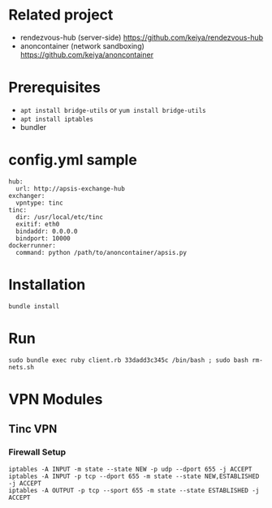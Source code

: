 # Related project

- rendezvous-hub (server-side) https://github.com/keiya/rendezvous-hub
- anoncontainer (network sandboxing) https://github.com/keiya/anoncontainer

# Prerequisites
- `apt install bridge-utils` or `yum install bridge-utils`
- `apt install iptables`
- bundler

# config.yml sample

```
hub:
  url: http://apsis-exchange-hub
exchanger:
  vpntype: tinc
tinc:
  dir: /usr/local/etc/tinc
  exitif: eth0
  bindaddr: 0.0.0.0
  bindport: 10000
dockerrunner:
  command: python /path/to/anoncontainer/apsis.py
```
# Installation
```
bundle install
```

# Run
```
sudo bundle exec ruby client.rb 33dadd3c345c /bin/bash ; sudo bash rm-nets.sh
```

# VPN Modules
## Tinc VPN
### Firewall Setup
```
iptables -A INPUT -m state --state NEW -p udp --dport 655 -j ACCEPT
iptables -A INPUT -p tcp --dport 655 -m state --state NEW,ESTABLISHED -j ACCEPT
iptables -A OUTPUT -p tcp --sport 655 -m state --state ESTABLISHED -j ACCEPT
```
